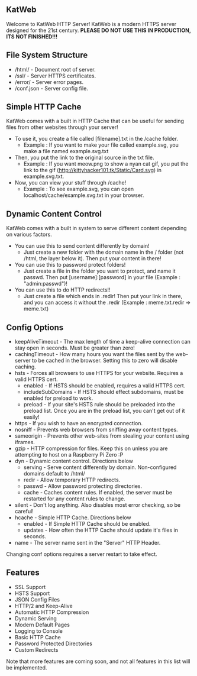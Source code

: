 ## KatWeb
Welcome to KatWeb HTTP Server!
KatWeb is a modern HTTPS server designed for the 21st century.
**PLEASE DO NOT USE THIS IN PRODUCTION, ITS NOT FINISHED!!!**

## File System Structure
- /html/ - Document root of server.
- /ssl/ - Server HTTPS certificates.
- /error/ - Server error pages.
- /conf.json - Server config file.

## Simple HTTP Cache
KatWeb comes with a built in HTTP Cache that can be useful for sending files from other websites through your server!
- To use it, you create a file called [filename].txt in the /cache folder.
  * Example : If you want to make your file called example.svg, you make a file named example.svg.txt
- Then, you put the link to the original source in the txt file.
  * Example : If you want meow.png to show a nyan cat gif, you put the link to the gif (http://kittyhacker101.tk/Static/Card.svg) in example.svg.txt.
- Now, you can view your stuff through /cache!
  * Example : To see example.svg, you can open localhost/cache/example.svg.txt in your browser.

## Dynamic Content Control
KatWeb comes with a built in system to serve different content depending on various factors.
- You can use this to send content differently by domain!
  * Just create a new folder with the domain name in the / folder (not /html, the layer below it). Then put your content in there!
- You can use this to password protect folders!
  * Just create a file in the folder you want to protect, and name it passwd. Then put [username]:[password] in your file (Example : "admin:passwd")!
 - You can use this to do HTTP redirects!!
   * Just create a file which ends in .redir! Then put your link in there, and you can access it without the .redir (Example : meme.txt.redir => meme.txt)

## Config Options
- keepAliveTimeout - The max length of time a keep-alive connection can stay open in seconds. Must be greater than zero!
- cachingTimeout - How many hours you want the files sent by the web-server to be cached in the browser. Setting this to zero will disable caching.
- hsts - Forces all browsers to use HTTPS for your website. Requires a valid HTTPS cert.
  * enabled - If HSTS should be enabled, requires a valid HTTPS cert.
  * includeSubDomains - If HSTS should effect subdomains, must be enabled for preload to work.
  * preload - If your site's HSTS rule should be preloaded into the preload list. Once you are in the preload list, you can't get out of it easily!
- https - If you wish to have an encrypted connection.
- nosniff - Prevents web browsers from sniffing away content types.
- sameorigin - Prevents other web-sites from stealing your content using iframes.
- gzip - HTTP compression for files. Keep this on unless you are attempting to host on a Raspberry Pi Zero :P
- dyn - Dynamic content control. Directions below
  * serving - Serve content differently by domain. Non-configured domains default to /html/
  * redir - Allow temporary HTTP redirects.
  * passwd - Allow password protecting directories.
  * cache - Caches content rules. If enabled, the server must be restarted for any content rules to change.
- silent - Don't log anything. Also disables most error checking, so be careful!
- hcache - Simple HTTP Cache. Directions below
  * enabled - If Simple HTTP Cache should be enabled.
  * updates - How often the HTTP Cache should update it's files in seconds.
- name - The server name sent in the "Server" HTTP Header.

Changing conf options requires a server restart to take effect.

## Features
- SSL Support
- HSTS Support
- JSON Config Files
- HTTP/2 and Keep-Alive
- Automatic HTTP Compression
- Dynamic Serving
- Modern Default Pages
- Logging to Console
- Basic HTTP Cache
- Password Protected Directories
- Custom Redirects

Note that more features are coming soon, and not all features in this list will be implemented.
